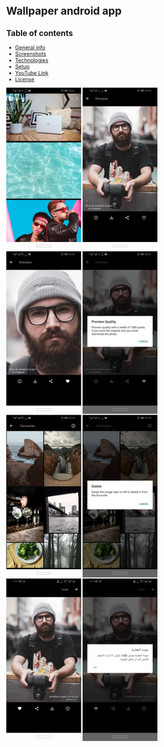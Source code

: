 # Wallpaper android app


## Table of contents
* [General info](#general-info)
* [Screenshots](#screenshots)
* [Technologies](#technologies)
* [Setup](#setup)
* [YouTube Link](#youtube-link)
* [License](#license)





<img src="images/2-home.jpeg" width="200"> <img src="images/3-details.jpeg" width="200"> 
<img src="images/4-zoom.jpeg" width="200"> 
<img src="images/5-preview.jpeg" width="200"> 
<img src="images/6-favourite.jpeg" width="200"> 
<img src="images/7-delete.jpeg" width="200"> 
<img src="images/10-details-arabic.jpeg" width="200"> 
<img src="images/11-preview-arabic.jpeg" width="200"> 
